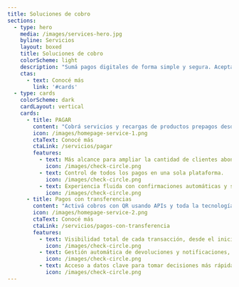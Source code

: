 ```yaml
---
title: Soluciones de cobro
sections:
  - type: hero
    media: /images/services-hero.jpg
    byline: Servicios
    layout: boxed
    title: Soluciones de cobro
    colorScheme: light
    description: "Sumá pagos digitales de forma simple y segura. Aceptá QR, transferencias y cobros electrónicos con APIs integrables, soporte 24/7 y protección de datos sensibles."
    ctas:
      - text: Conocé más
        link: '#cards'
  - type: cards
    colorScheme: dark
    cardLayout: vertical
    cards:
      - title: PAGAR
        content: "Cobrá servicios y recargas de productos prepagos desde múltiples canales, como billeteras virtuales, home banking y cajeros."
        icon: /images/homepage-service-1.png
        ctaText: Conocé más
        ctaLink: /servicios/pagar
        features:
          - text: Más alcance para ampliar la cantidad de clientes abonan sus servicios.
            icon: /images/check-circle.png
          - text: Control de todos los pagos en una sola plataforma.
            icon: /images/check-circle.png
          - text: Experiencia fluida con confirmaciones automáticas y sin demoras.
            icon: /images/check-circle.png
      - title: Pagos con transferencias
        content: "Activá cobros con QR usando APIs y toda la tecnología link para procesar millones de transacciones en tiempo real."
        icon: /images/homepage-service-2.png
        ctaText: Conocé más
        ctaLink: /servicios/pagos-con-transferencia
        features:
          - text: Visibilidad total de cada transacción, desde el inicio hasta la confirmación.
            icon: /images/check-circle.png
          - text: Gestión automática de devoluciones y notificaciones, sin procesos manuales.
            icon: /images/check-circle.png
          - text: Acceso a datos clave para tomar decisiones más rápidas.
            icon: /images/check-circle.png
---
```

